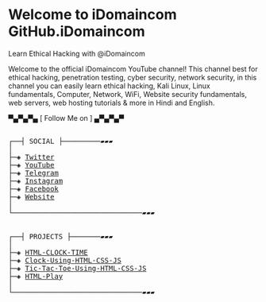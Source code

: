 Welcome to iDomaincom GitHub.iDomaincom
====================================================================================

Learn Ethical Hacking with @iDomaincom

Welcome to the official iDomaincom YouTube channel! This channel best for ethical hacking, penetration testing, cyber security, network security, in this channel you can easily learn ethical hacking, Kali Linux, Linux fundamentals, Computer, Network, WiFi, Website security fundamentals, web servers, web hosting tutorials & more in Hindi and English.

▀▄▀▄▀▄ [ Follow Me on ] ▄▀▄▀▄▀
<pre>

┌──┤ SOCIAL ├─────────▰▰▰
│
├─◈ <a href="https://twitter.com/iDomaincom/">Twitter</a>
├─◈ <a href="https://www.youtube.com/channel/UCAj8NrnGPZ1ZyUHSaqJliyQ">YouTube</a>
├─◈ <a href="https://t.me/iDomaincom">Telegram</a>
├─◈ <a href="https://www.instagram.com/idomaincom/">Instagram</a>
├─◈ <a href="https://www.facebook.com/iDomaincom/">Facebook</a>
├─◈ <a href="https://idomaincom.github.io/">Website</a>
│
└───────────────────────────────▰▰▰


┌──┤ PROJECTS ├───────▰▰▰
│
├─◈ <a href="https://github.com/iDomaincom/HTML-CLOCK-TIME">HTML-CLOCK-TIME</a>
├─◈ <a href="https://github.com/iDomaincom/Clock-Using-HTML-CSS-JS">Clock-Using-HTML-CSS-JS</a>
├─◈ <a href="https://github.com/iDomaincom/Tic-Tac-Toe-Using-HTML-CSS-JS">Tic-Tac-Toe-Using-HTML-CSS-JS</a>
├─◈ <a href="https://github.com/iDomaincom/HTML-Play">HTML-Play</a>
│
└───────────────────────────────▰▰▰
</pre>
